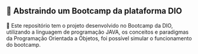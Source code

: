 ## 🎯 **Abstraindo um Bootcamp da plataforma DIO** 

📌     Este repositório tem o projeto desenvolvido no Bootcamp da DIO, utilizando a linguagem de programação JAVA, os conceitos e paradigmas da Programação Orientada a Objetos, foi possível simular o funcionamento do bootcamp. 
